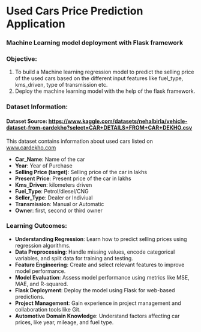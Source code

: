 # Used Cars Price Prediction Application

### Machine Learning model deployment with Flask framework
### Objective:
1. To build a Machine learning regression model to predict the selling price of the used cars based on the different input features like fuel_type, kms_driven, type of transmission etc.
2. Deploy the machine learning model with the help of the flask framework.

### Dataset Information:
#### Dataset Source: https://www.kaggle.com/datasets/nehalbirla/vehicle-dataset-from-cardekho?select=CAR+DETAILS+FROM+CAR+DEKHO.csv

This dataset contains information about used cars listed on www.cardekho.com
- **Car_Name**: Name of the car
- **Year**: Year of Purchase
- **Selling Price (target)**: Selling price of the car in lakhs
- **Present Price**: Present price of the car in lakhs
- **Kms_Driven**: kilometers driven
- **Fuel_Type**: Petrol/diesel/CNG
- **Seller_Type**: Dealer or Indiviual
- **Transmission**: Manual or Automatic
- **Owner**: first, second or third owner

### Learning Outcomes:

- **Understanding Regression**: Learn how to predict selling prices using regression algorithms.
- **Data Preprocessing**: Handle missing values, encode categorical variables, and split data for training and testing.
- **Feature Engineering**: Create and select relevant features to improve model performance.
- **Model Evaluation**: Assess model performance using metrics like MSE, MAE, and R-squared.
- **Flask Deployment**: Deploy the model using Flask for web-based predictions.
- **Project Management**: Gain experience in project management and collaboration tools like Git.
- **Automotive Domain Knowledge**: Understand factors affecting car prices, like year, mileage, and fuel type.

